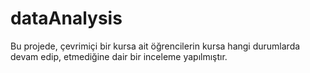 # dataAnalysis
Bu projede, çevrimiçi bir kursa ait öğrencilerin kursa hangi durumlarda devam edip, etmediğine dair bir inceleme yapılmıştır.
